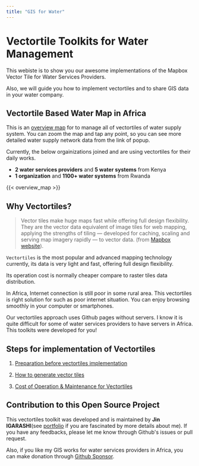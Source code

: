 ```yaml
---
title: "GIS for Water"
---
```


# Vectortile Toolkits for Water Management

This webiste is to show you our awesome implementations of the Mapbox Vector Tile for Water Services Providers.

Also, we will guide you how to implement vectortiles and to share GIS data in your water company.
 
## Vectortile Based Water Map in Africa
This is an [overview map](https://watergis.github.io/water-map) for to manage all of vectortiles of water supply system. You can zoom the map and tap any point, so you can see more detailed water supply network data from the link of popup.

Currently, the below orgainizations joined and are using vectortiles for their daily works.
- **2 water services providers** and **5 water systems** from Kenya
- **1 organization** and **1100+ water systems** from Rwanda

{{< overview_map >}}

## Why Vectortiles?

> Vector tiles make huge maps fast while offering full design flexibility. They are the vector data equivalent of image tiles for web mapping, applying the strengths of tiling — developed for caching, scaling and serving map imagery rapidly — to vector data. (from [Mapbox website](https://docs.mapbox.com/vector-tiles/reference/)).

`Vectortiles` is the most popular and advanced mapping technology currently, its data is very light and fast, offering full design flexibility. 

Its operation cost is normally cheaper compare to raster tiles data distribution.

In Africa, Internet connection is still poor in some rural area. This vectortiles is right solution for such as poor internet situation. You can enjoy browsing smoothly in your computer or smartphones.

Our vectortiles approach uses Github pages without servers. I know it is quite difficult for some of water services providers to have servers in Africa. This toolkits were developed for you!

## Steps for implementation of Vectortiles

1. [Preparation before vectortiles implementation](./setups/preparation)

2. [How to generate vector tiles](./setups/installation)

3. [Cost of Operation & Maintenance for Vectortiles](./operation/costs/)

## Contribution to this Open Source Project
This vectortiles toolkit was developed and is maintained by **Jin IGARASHI**(see [portfolio](https://water-gis.com) if you are fascinated by more details about me). If you have any feedbacks, please let me know through Github's issues or pull request. 

Also, if you like my GIS works for water services providers in Africa, you can make donation through [Github Sponsor](https://github.com/sponsors/JinIgarashi).

